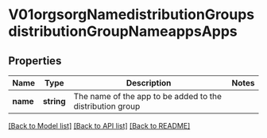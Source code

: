 # V01orgsorgNamedistributionGroupsdistributionGroupNameappsApps

## Properties
Name | Type | Description | Notes
------------ | ------------- | ------------- | -------------
**name** | **string** | The name of the app to be added to the distribution group | 

[[Back to Model list]](../README.md#documentation-for-models) [[Back to API list]](../README.md#documentation-for-api-endpoints) [[Back to README]](../README.md)


